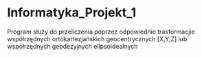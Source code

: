 # Informatyka_Projekt_1

Program służy do przeliczenia poprzez odpowiednie trasformacjie współrzędnych ortokartezjańskich geocentrycznych [X,Y,Z] lub współrzędnych geodezyjnych elipsoidealnych 

